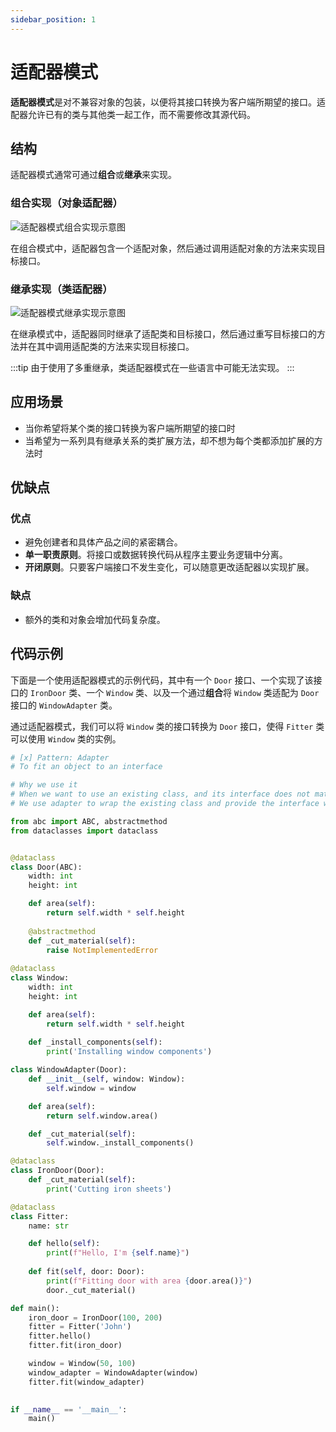 ```yaml
---
sidebar_position: 1
---
```


# 适配器模式
**适配器模式**是对不兼容对象的包装，以便将其接口转换为客户端所期望的接口。适配器允许已有的类与其他类一起工作，而不需要修改其源代码。

## 结构
适配器模式通常可通过**组合**或**继承**来实现。

### 组合实现（对象适配器）

![适配器模式组合实现示意图](https://refactoringguru.cn/images/patterns/diagrams/adapter/structure-object-adapter.png)

在组合模式中，适配器包含一个适配对象，然后通过调用适配对象的方法来实现目标接口。

### 继承实现（类适配器）

![适配器模式继承实现示意图](https://refactoringguru.cn/images/patterns/diagrams/adapter/structure-class-adapter.png)

在继承模式中，适配器同时继承了适配类和目标接口，然后通过重写目标接口的方法并在其中调用适配类的方法来实现目标接口。

:::tip
由于使用了多重继承，类适配器模式在一些语言中可能无法实现。
:::

## 应用场景

- 当你希望将某个类的接口转换为客户端所期望的接口时
- 当希望为一系列具有继承关系的类扩展方法，却不想为每个类都添加扩展的方法时

## 优缺点
### 优点
- 避免创建者和具体产品之间的紧密耦合。
- **单一职责原则**。将接口或数据转换代码从程序主要业务逻辑中分离。
- **开闭原则**。只要客户端接口不发生变化，可以随意更改适配器以实现扩展。

### 缺点
- 额外的类和对象会增加代码复杂度。

## 代码示例

下面是一个使用适配器模式的示例代码，其中有一个 `Door` 接口、一个实现了该接口的 `IronDoor` 类、一个 `Window` 类、以及一个通过**组合**将 `Window` 类适配为 `Door` 接口的 `WindowAdapter` 类。

通过适配器模式，我们可以将 `Window` 类的接口转换为 `Door` 接口，使得 `Fitter` 类可以使用 `Window` 类的实例。

```python livecodes console=full
# [x] Pattern: Adapter
# To fit an object to an interface

# Why we use it
# When we want to use an existing class, and its interface does not match the one we need
# We use adapter to wrap the existing class and provide the interface we need

from abc import ABC, abstractmethod
from dataclasses import dataclass


@dataclass
class Door(ABC):
    width: int
    height: int

    def area(self):
        return self.width * self.height
    
    @abstractmethod
    def _cut_material(self):
        raise NotImplementedError
    
@dataclass
class Window:
    width: int
    height: int

    def area(self):
        return self.width * self.height
    
    def _install_components(self):
        print('Installing window components')

class WindowAdapter(Door):
    def __init__(self, window: Window):
        self.window = window

    def area(self):
        return self.window.area()

    def _cut_material(self):
        self.window._install_components()

@dataclass
class IronDoor(Door):
    def _cut_material(self):
        print('Cutting iron sheets')

@dataclass
class Fitter:
    name: str

    def hello(self):
        print(f"Hello, I'm {self.name}")
    
    def fit(self, door: Door):
        print(f"Fitting door with area {door.area()}")
        door._cut_material()

def main():
    iron_door = IronDoor(100, 200)
    fitter = Fitter('John')
    fitter.hello()
    fitter.fit(iron_door)

    window = Window(50, 100)
    window_adapter = WindowAdapter(window)
    fitter.fit(window_adapter)
    

if __name__ == '__main__':
    main()
```